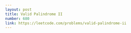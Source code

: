 ```yaml
---
layout: post
title: Valid Palindrome II
number: 680
link: https://leetcode.com/problems/valid-palindrome-ii
---
```

